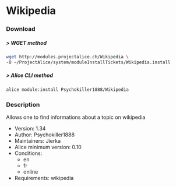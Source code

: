 # Wikipedia

### Download

##### > WGET method
```bash
wget http://modules.projectalice.ch/Wikipedia \
-O ~/ProjectAlice/system/moduleInstallTickets/Wikipedia.install
```

##### > Alice CLI method
```bash
alice module:install Psychokiller1888/Wikipedia
```

### Description
Allows one to find informations about a topic on wikipedia

- Version: 1.34
- Author: Psychokiller1888
- Maintainers: Jierka
- Alice minimum version: 0.10
- Conditions:
  - en
  - fr
  - online
- Requirements: wikipedia
